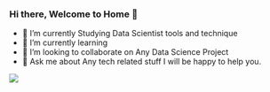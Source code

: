 ### Hi there, Welcome to Home 👋


- 🔭 I’m currently Studying Data Scientist tools and technique
- 🌱 I’m currently learning 
- 👯 I’m looking to collaborate on Any Data Science Project
- 💬 Ask me about Any tech related stuff I will be happy to help you.

<img src="https://github-readme-stats.vercel.app/api?username=Fakhre-Alam-Hub&&show_icons=true&title_color=ffffff&icon_color=bb2acf&text_color=daf7dc&bg_color=151515">
